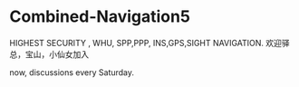 # Combined-Navigation5
HIGHEST SECURITY , WHU, SPP,PPP, INS,GPS,SIGHT NAVIGATION.
欢迎驿总，宝山，小仙女加入

now, discussions every Saturday.
